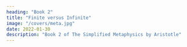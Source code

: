```yaml
---
heading: "Book 2"
title: "Finite versus Infinite"
image: "/covers/meta.jpg"
date: 2022-01-30
description: "Book 2 of The Simplified Metaphysics by Aristotle"
---
```

